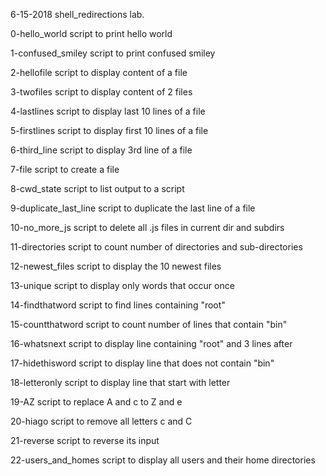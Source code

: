 6-15-2018 shell_redirections lab.

0-hello_world script to print hello world

1-confused_smiley script to print confused smiley

2-hellofile script to display content of a file

3-twofiles script to display content of 2 files

4-lastlines script to display last 10 lines of a file

5-firstlines script to display first 10 lines of a file

6-third_line script to display 3rd line of a file

7-file script to create a file

8-cwd_state script to list output to a script

9-duplicate_last_line script to duplicate the last line of a file

10-no_more_js script to delete all .js files in current dir and subdirs

11-directories script to count number of directories and sub-directories

12-newest_files script to display the 10 newest files

13-unique script to display only words that occur once

14-findthatword script to find lines containing "root"

15-countthatword script to count number of lines that contain "bin"

16-whatsnext script to display line containing "root" and 3 lines after

17-hidethisword script to display line that does not contain "bin"

18-letteronly script to display line that start with letter

19-AZ script to replace A and c to Z and e

20-hiago script to remove all letters c and C

21-reverse script to reverse its input

22-users_and_homes script to display all users and their home directories 
